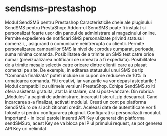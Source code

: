 # sendsms-prestashop
Modul SendSMS pentru Prestashop
Caracteristicile cheie ale pluginului SendSMS pentru PrestaShop:
Addon-ul SendSMS poate fi instalat si personalizat foarte usor din panoul de administrare al magazinului online.
Permite expedierea de notificari SMS personalizate privind statusul comenzii, , asigurand o comunicare neintrerupta cu clientii.
Permite personalizarea campaniilor SMS la nivel de : produs cumparat, perioada, suma minima comanda.
Posibilitatea de a trimite un SMS test catre orice numar (previzualizarea notificarii ce urmeaza a fi expediata).
Posibilitatea de a trimite mesaje selectiv catre oricare dintre clientii care au plasat comenzi pe site. De exemplu, in editarea statusului unui SMS de tip "Comanda finalizata" puteti include un cupon de reducere de 10% la urmatoarea comanda. Fiti creativi, iar vanzarile va vor depasi asteptarile !
Modul compatibil cu ultimele versiuni PrestaShop.
Echipa SendSMS.ro iti ofera asistenta gratuita, atat la instalare, cat si post-vanzare.
Din rubrica „Modules” a paginii de administrare, incarcati fisierul .zip descarcat.
Cand incarcarea s-a finalizat, activati modulul.
Creati un cont pe platforma SendSMS.ro de si achizitionati credit. Aceleasi date de autentificare vor fi folosite si pentru configurarea pluginul.
Configurati si personalizati modulul.
Important! - in locul parolei inserati API Key ul generat din platforma sendSMS.ro, acest Key se va bloca pe IP ul primului request, se pot generea API Key uri nelimitat
